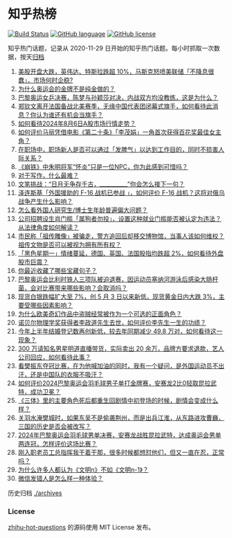 # 知乎热榜
[![Build Status](https://github.com/ToWeLong/zhihu-hot-questions/workflows/CI/badge.svg)](https://github.com/ToWeLong/zhihu-hot-questions/actions)
[![GitHub language](https://img.shields.io/badge/language-golang-orange.svg)](https://golang.org/)
[![GitHub license](https://img.shields.io/github/license/ToWeLong/zhihu-hot-questions)](https://github.com/ToWeLong/zhihu-hot-questions/blob/main/LICENSE)

知乎热门话题，记录从 2020-11-29 日开始的知乎热门话题。每小时抓取一次数据，按天[归档](./archives)

<!-- BEGIN -->

1. [美股开盘大跌，英伟达、特斯拉跌超 10%，马斯克怒喷美联储「不降息很蠢」，市场何时企稳?](https://www.zhihu.com/question/663537701)
1. [为什么奥运会的金牌不是纯金做的？](https://www.zhihu.com/question/49193418)
1. [巴黎奥运女乒决赛，陈梦与孙颖莎对决，内战双方均没教练，这是为什么？](https://www.zhihu.com/question/663372442)
1. [郑钦文离开法国备战北美赛季，无缘中国代表团闭幕式旗手，如何看待此消息？你认为谁还有机会当旗手？](https://www.zhihu.com/question/663546390)
1. [如何看待2024年8月6日A股市场行情走势？](https://www.zhihu.com/question/663508853)
1. [如何评价马丽凭借电影《第二十条》「李茂娟」一角首次获得百花奖最佳女主角？](https://www.zhihu.com/question/663448742)
1. [在职场中，职场新人是否可以通过「发脾气」以达到工作目的，同时不损害人际关系？](https://www.zhihu.com/question/662639742)
1. [《崩铁》中朱明将军“怀炎”只是一位NPC，你为此感到可惜吗？](https://www.zhihu.com/question/663381881)
1. [对于写作，什么最难？](https://www.zhihu.com/question/662888740)
1. [文笔挑战：“日月无争存千古，__________”你会怎么接下一句？](https://www.zhihu.com/question/663409997)
1. [泽连斯基「外国援助的 F-16 战机已参战 」，如何评价 F-16 战机？这将对俄乌战争产生什么影响？](https://www.zhihu.com/question/663488323)
1. [怎么看外国人研究生/博士生年龄普遍偏大问题？](https://www.zhihu.com/question/459495732)
1. [公司招聘设生肖门槛「属狗者勿投」，设置这种就业门槛能否被认定为违法？从法律角度如何解读？](https://www.zhihu.com/question/663516655)
1. [市民称「祖传雕像」被骗走，警方追回后却移交博物馆，当事人该如何维权？祖传文物是否可以被视为拥有所有权？](https://www.zhihu.com/question/662977751)
1. [「黑色星期一」情绪蔓延，德国、英国、法国股指均跌超 2%，如何看待外盘股市巨震？](https://www.zhihu.com/question/663514351)
1. [你最近收藏了哪些宝藏句子？](https://www.zhihu.com/question/663542172)
1. [巴黎奥运会比利时铁人三项队被迫退赛，因运动员塞纳河游泳后感染大肠杆菌，会对比赛带来哪些影响？会取消吗？](https://www.zhihu.com/question/663491704)
1. [现货白银跌幅扩大至 7%，创 5 月 3 日以来新低，现货黄金日内大跌 3%，主要受哪些因素影响？](https://www.zhihu.com/question/663534678)
1. [为什么欧美奇幻作品中盗贼经常被作为一个可选的正面角色？](https://www.zhihu.com/question/663501861)
1. [诺贝尔物理学奖获得者李政道先生去世，如何评价李先生一生的功绩？](https://www.zhihu.com/question/663505241)
1. [今年上半年结婚登记数再创新低，较去年同期减少 49.8 万对，如何看待这一现象？](https://www.zhihu.com/question/663487546)
1. [300 万请知名男星明道直播带货，实际卖出 20 余万，品牌方要求退款，艺人公司回应，如何看待此事？](https://www.zhihu.com/question/663445397)
1. [看樊振东夺冠比赛，在为他喊加油的同时，我有一个疑问，是外国运动员不出汗，还是中国队的衣服不吸汗？](https://www.zhihu.com/question/663449911)
1. [如何评价2024巴黎奥运会羽毛球男子单打金牌赛，安赛龙2比0轻取昆拉武特，成功卫冕？](https://www.zhihu.com/question/663538761)
1. [《三体》里的主要角色死后都重生回剧情中初登场的时候，剧情会变成什么样？](https://www.zhihu.com/question/662451045)
1. [关羽水淹樊城时，如果东吴不是偷袭荆州，而是出兵江淮，从东路进攻曹巍，三国的历史是否会被改写？](https://www.zhihu.com/question/663488995)
1. [2024年巴黎奥运会羽毛球男单决赛，安赛龙战胜昆拉武特，达成奥运会男单两连冠，怎样评价这场比赛？](https://www.zhihu.com/question/663503238)
1. [刚入职老员工总指挥我干着干那，很多时候都想怼他们，但又一直在忍，正常吗？](https://www.zhihu.com/question/663327284)
1. [为什么许多人都认为《文明n》不如《文明n-1》？](https://www.zhihu.com/question/658504080)
1. [微信发错人是怎么样一种体验？](https://www.zhihu.com/question/32087879)

<!-- END -->

历史归档 [./archives](./archives)


### License
[zhihu-hot-questions](https://github.com/towelong/zhihu-hot-questions) 的源码使用 MIT License 发布。